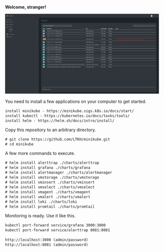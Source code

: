 **Welcome, stranger!**

![Alerttrap](images/targets.jpg)

You need to install a few applications on your computer to get started.

    install minikube - https://minikube.sigs.k8s.io/docs/start/
    install kubectl - https://kubernetes.io/docs/tasks/tools/
    install helm - https://helm.sh/docs/intro/install/

Copy this repository to an arbitrary directory.

    # git clone https://github.com/LTKH/minikube.git
    # cd minikube

A few more commands to execute.

    # helm install alerttrap ./charts/alerttrap
    # helm install grafana ./charts/grafana
    # helm install alertmanager ./charts/alertmanager
    # helm install vmstorage ./charts/vmstorage
    # helm install vminsert ./charts/vminsert
    # helm install vmselect ./charts/vmselect
    # helm install vmagent ./charts/vmagent
    # helm install vmalert ./charts/vmalert
    # helm install loki ./charts/loki
    # helm install promtail ./charts/promtail
    
Monitoring is ready. Use it like this.

    kubectl port-forward service/grafana 3000:3000
    kubectl port-forward service/alerttrap 8081:8081

    http://localhost:3000 (admin/password)
    http://localhost:8081 (admin/password)
